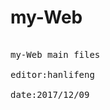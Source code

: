 # my-Web
<pre>
     <br>my-Web main files
     <br>editor:hanlifeng
     <br>date:2017/12/09
</pre>


